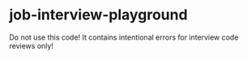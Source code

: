 # job-interview-playground
Do not use this code! It contains intentional errors for interview code reviews only!
